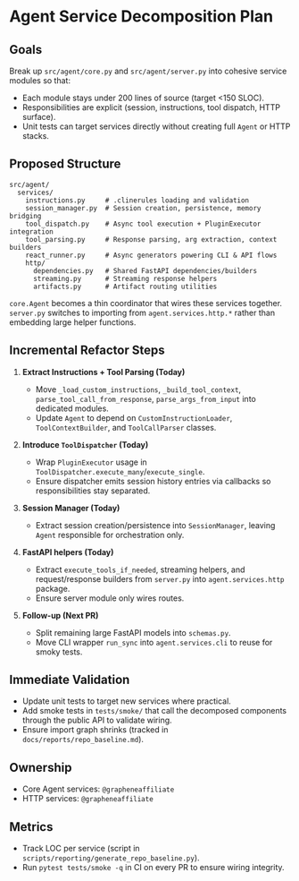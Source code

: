 # Agent Service Decomposition Plan

## Goals
Break up `src/agent/core.py` and `src/agent/server.py` into cohesive service modules so that:
- Each module stays under 200 lines of source (target <150 SLOC).
- Responsibilities are explicit (session, instructions, tool dispatch, HTTP surface).
- Unit tests can target services directly without creating full `Agent` or HTTP stacks.

## Proposed Structure
```
src/agent/
  services/
    instructions.py     # .clinerules loading and validation
    session_manager.py  # Session creation, persistence, memory bridging
    tool_dispatch.py    # Async tool execution + PluginExecutor integration
    tool_parsing.py     # Response parsing, arg extraction, context builders
    react_runner.py     # Async generators powering CLI & API flows
    http/
      dependencies.py   # Shared FastAPI dependencies/builders
      streaming.py      # Streaming response helpers
      artifacts.py      # Artifact routing utilities
```

`core.Agent` becomes a thin coordinator that wires these services together. `server.py` switches to importing from `agent.services.http.*` rather than embedding large helper functions.

## Incremental Refactor Steps
1. **Extract Instructions + Tool Parsing (Today)**
   - Move `_load_custom_instructions`, `_build_tool_context`, `parse_tool_call_from_response`, `parse_args_from_input` into dedicated modules.
   - Update `Agent` to depend on `CustomInstructionLoader`, `ToolContextBuilder`, and `ToolCallParser` classes.

2. **Introduce `ToolDispatcher` (Today)**
   - Wrap `PluginExecutor` usage in `ToolDispatcher.execute_many`/`execute_single`.
   - Ensure dispatcher emits session history entries via callbacks so responsibilities stay separated.

3. **Session Manager (Today)**
   - Extract session creation/persistence into `SessionManager`, leaving `Agent` responsible for orchestration only.

4. **FastAPI helpers (Today)**
   - Extract `execute_tools_if_needed`, streaming helpers, and request/response builders from `server.py` into `agent.services.http` package.
   - Ensure server module only wires routes.

5. **Follow-up (Next PR)**
   - Split remaining large FastAPI models into `schemas.py`.
   - Move CLI wrapper `run_sync` into `agent.services.cli` to reuse for smoky tests.

## Immediate Validation
- Update unit tests to target new services where practical.
- Add smoke tests in `tests/smoke/` that call the decomposed components through the public API to validate wiring.
- Ensure import graph shrinks (tracked in `docs/reports/repo_baseline.md`).

## Ownership
- Core Agent services: `@grapheneaffiliate`
- HTTP services: `@grapheneaffiliate`

## Metrics
- Track LOC per service (script in `scripts/reporting/generate_repo_baseline.py`).
- Run `pytest tests/smoke -q` in CI on every PR to ensure wiring integrity.
